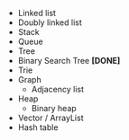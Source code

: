- Linked list
- Doubly linked list
- Stack
- Queue
- Tree
- Binary Search Tree **[DONE]**
- Trie
- Graph
  - Adjacency list
- Heap
  - Binary heap
- Vector / ArrayList
- Hash table
